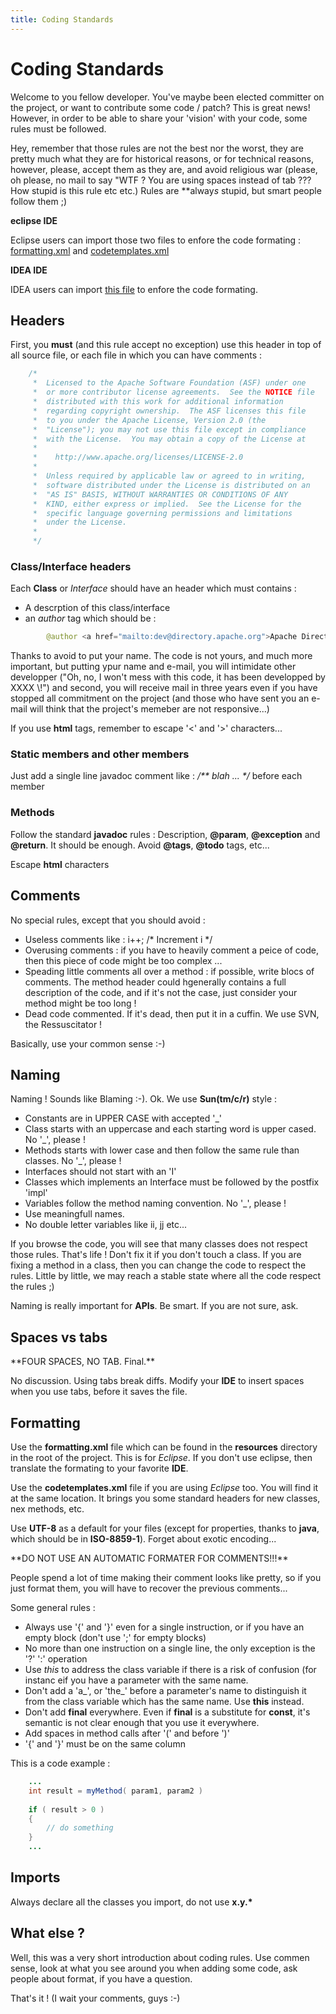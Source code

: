 ```yaml
---
title: Coding Standards
---
```


# Coding Standards

Welcome to you fellow developer.  You've maybe been elected committer on the project, or want to contribute some code / patch? This is great news! However, in order to be able to share your 'vision' with your code, some rules must be followed.

Hey, remember that those rules are not the best nor the worst, they are pretty much what they are for historical reasons, or for technical reasons, however, please, accept them as they are, and avoid religious war (please, oh please, no mail to say "WTF ? You are using spaces instead of tab ??? How stupid is this rule etc etc.) Rules are **alway*s* stupid, but smart people follow them ;)

**eclipse IDE**

Eclipse users can import those two files to enfore the code formating : [formatting.xml](http://svn.apache.org/repos/asf/directory/project/trunk/resources/formatting.xml) and [codetemplates.xml](http://svn.apache.org/repos/asf/directory/project/trunk/resources/codetemplates.xml)

**IDEA IDE**

IDEA users can import [this file](settings.jar) to enfore the code formating.


## Headers

First, you **must** (and this rule accept no exception) use this header in top of all source file, or each file in which you can have comments :


```Java
	/*
	 *  Licensed to the Apache Software Foundation (ASF) under one
	 *  or more contributor license agreements.  See the NOTICE file
	 *  distributed with this work for additional information
	 *  regarding copyright ownership.  The ASF licenses this file
	 *  to you under the Apache License, Version 2.0 (the
	 *  "License"); you may not use this file except in compliance
	 *  with the License.  You may obtain a copy of the License at
	 *
	 *    http://www.apache.org/licenses/LICENSE-2.0
	 *
	 *  Unless required by applicable law or agreed to in writing,
	 *  software distributed under the License is distributed on an
	 *  "AS IS" BASIS, WITHOUT WARRANTIES OR CONDITIONS OF ANY
	 *  KIND, either express or implied.  See the License for the
	 *  specific language governing permissions and limitations
	 *  under the License.
	 *
	 */
```

### Class/Interface headers

Each **Class** or *Interface* should have an header which must contains :

* A descrption of this class/interface
* an *author* tag which should be :

```Java
		@author <a href="mailto:dev@directory.apache.org">Apache Directory Project</a>
```

<DIV class="note" markdown="1">
Thanks to avoid to put your name. The code is not yours, and much more important, but putting ypur name and e-mail, you will intimidate other developper ("Oh, no, I won't mess with this code, it has been developped by XXXX \!") and second, you will receive mail in three years even if you have stopped all commitment on the project (and those who have sent you an e-mail will think that the project's memeber are not responsive...)
</DIV>

If you use **html** tags, remember to escape '<' and '>' characters...

### Static members and other members

Just add a single line javadoc comment like : _/** blah ... */_ before each member

### Methods

Follow the standard **javadoc** rules : Description, **@param**, **@exception** and **@return**. It should be enough. Avoid **@tags**, **@todo** tags, etc...

Escape **html** characters

## Comments

No special rules, except that you should avoid :

* Useless comments like : i++; /\* Increment i \*/
* Overusing comments : if you have to heavily comment a peice of code, then this piece of code might be too complex ...
* Speading little comments all over a method : if possible, write blocs of comments. The method header could hgenerally contains a full description of the code, and if it's not the case, just consider your method might be too long !
* Dead code commented. If it's dead, then put it in a cuffin. We use SVN, the Ressuscitator !

Basically, use your common sense :-)

## Naming

Naming ! Sounds like Blaming :-). Ok. We use **Sun(tm/c/r)** style :

* Constants are in UPPER CASE with accepted '_'
* Class starts with an uppercase and each starting word is upper cased. No '_', please !
* Methods starts with lower case and then follow the same rule than classes. No '_', please !
* Interfaces should not start with an 'I'
* Classes which implements an Interface must be followed by the postfix 'impl'
* Variables follow the method naming convention. No '_', please !
* Use meaningfull names.
* No double letter variables like ii, jj etc...

If you browse the code, you will see that many classes does not respect those rules. That's life ! Don't fix it if you don't touch a class. If you are fixing a method in a class, then you can change the code to respect the rules. Little by little, we may reach a stable state where all the code respect the rules ;)

Naming is really important for **APIs**. Be smart. If you are not sure, ask.

## Spaces vs tabs

<DIV class="warning" markdown="1">
**FOUR SPACES, NO TAB. Final.**
</DIV>

No discussion. Using tabs break diffs. Modify your **IDE** to insert spaces when you use tabs, before it saves the file.

## Formatting

Use the **formatting.xml** file which can be found in the **resources** directory in the root of the project. This is for *Eclipse*. If you don't use eclipse, then translate the formating to your favorite **IDE**.

Use the **codetemplates.xml** file if you are using *Eclipse* too. You will find it at the same location. It brings you some standard headers for new classes, nex methods, etc.

Use **UTF-8** as a default for your files (except for properties, thanks to **java**, which should be in **ISO-8859-1**). Forget about exotic encoding...

<DIV class="warning" markdown="1">
**DO NOT USE AN AUTOMATIC FORMATER FOR COMMENTS!!!**
</DIV>

People spend a lot of time making their comment looks like pretty, so if you just format them, you will have to recover the previous comments...

Some general rules :

* Always use '{' and '}' even for a single instruction, or if you have an empty block (don't use ';' for empty blocks)
* No more than one instruction on a single line, the only exception is the '?' ':' operation
* Use *this* to address the class variable if there is a risk of confusion (for instanc eif you have a parameter with the same name.
* Don't add a 'a_', or 'the_' before a parameter's name to distinguish it from the class variable which has the same name. Use **this** instead.
* Don't add **final** everywhere. Even if **final** is a substitute for **const**, it's semantic is not clear enough that you use it everywhere.
* Add spaces in method calls after '(' and before ')'
* '{' and '}' must be on the same column

This is a code example :

```Java    
	...
    int result = myMethod( param1, param2 )
    
    if ( result > 0 )
    {
        // do something
    }
    ...
```

## Imports

Always declare all the classes you import, do not use **x.y.\***

## What else ?

Well, this was a very short introduction about coding rules. Use commen sense, look at what you see around you when adding some code, ask people about format, if you have a question.

That's it ! (I wait your comments, guys :-)
